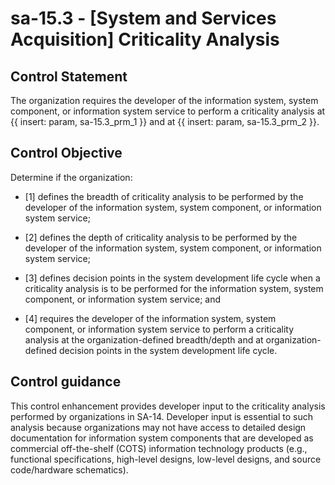 # sa-15.3 - \[System and Services Acquisition\] Criticality Analysis

## Control Statement

The organization requires the developer of the information system, system component, or information system service to perform a criticality analysis at {{ insert: param, sa-15.3_prm_1 }} and at {{ insert: param, sa-15.3_prm_2 }}.

## Control Objective

Determine if the organization:

- \[1\] defines the breadth of criticality analysis to be performed by the developer of the information system, system component, or information system service;

- \[2\] defines the depth of criticality analysis to be performed by the developer of the information system, system component, or information system service;

- \[3\] defines decision points in the system development life cycle when a criticality analysis is to be performed for the information system, system component, or information system service; and

- \[4\] requires the developer of the information system, system component, or information system service to perform a criticality analysis at the organization-defined breadth/depth and at organization-defined decision points in the system development life cycle.

## Control guidance

This control enhancement provides developer input to the criticality analysis performed by organizations in SA-14. Developer input is essential to such analysis because organizations may not have access to detailed design documentation for information system components that are developed as commercial off-the-shelf (COTS) information technology products (e.g., functional specifications, high-level designs, low-level designs, and source code/hardware schematics).
